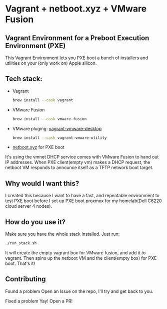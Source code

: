 # Vagrant + netboot.xyz + VMware Fusion
## Vagrant Environment for a Preboot Execution Environment (PXE)
This Vagrant Environment lets you PXE boot a bunch of installers and utilities on your (only work on) Apple silicon.

## Tech stack:
- Vagrant
    ```bash
    brew install --cask vagrant
    ```
- VMware Fusion
    ```bash
    brew install --cask vmware-fusion
    ```
- VMware pluging: [vagrant-vmware-desktop](https://github.com/hashicorp/vagrant-vmware-desktop)
    ```bash
    brew install --cask vagrant-vmware-utility
    ```
- [netboot.xyz](https://netboot.xyz/) for PXE boot

It's using the vmnet DHCP service comes with VMware Fusion to hand out IP addresses. When PXE client(empty vm) makes a DHCP request, the netboot VM responds to announce itself as a TFTP network boot target.

## Why would I want this?
I created this because I want to have a fast, and repeatable environment to test PXE boot before I set up PXE boot proxmox for my homelab(Dell C6220 cloud server 4 nodes).

## How do you use it?
Make sure you have the whole stack installed.
Just run:
```bash
./run_stack.sh
```

It will create the empty vagrant box for VMware fusion, and add it to vagrant. Then spins up the netboot VM and the client(empty box) for PXE boot. That's it!


## Contributing
Found a problem Open an Issue on the repo, I'll try and get back to you.

Fixed a problem Yay! Open a PR!